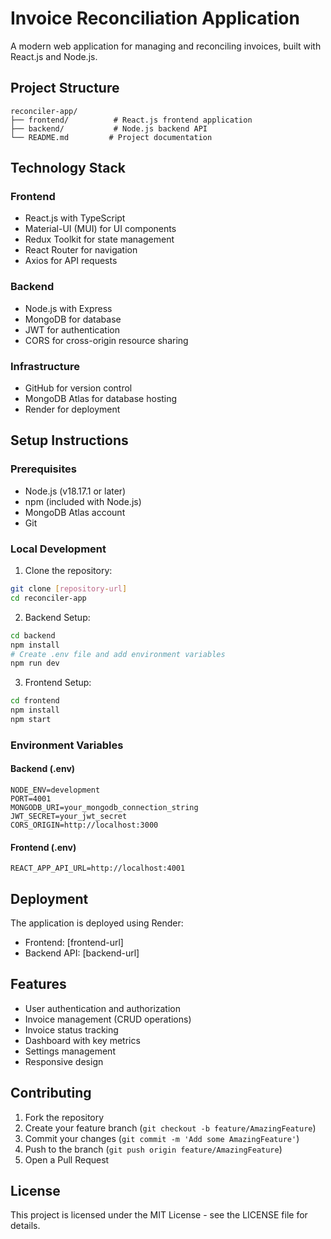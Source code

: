 # Invoice Reconciliation Application

A modern web application for managing and reconciling invoices, built with React.js and Node.js.

## Project Structure

```
reconciler-app/
├── frontend/          # React.js frontend application
├── backend/           # Node.js backend API
└── README.md         # Project documentation
```

## Technology Stack

### Frontend
- React.js with TypeScript
- Material-UI (MUI) for UI components
- Redux Toolkit for state management
- React Router for navigation
- Axios for API requests

### Backend
- Node.js with Express
- MongoDB for database
- JWT for authentication
- CORS for cross-origin resource sharing

### Infrastructure
- GitHub for version control
- MongoDB Atlas for database hosting
- Render for deployment

## Setup Instructions

### Prerequisites
- Node.js (v18.17.1 or later)
- npm (included with Node.js)
- MongoDB Atlas account
- Git

### Local Development

1. Clone the repository:
```bash
git clone [repository-url]
cd reconciler-app
```

2. Backend Setup:
```bash
cd backend
npm install
# Create .env file and add environment variables
npm run dev
```

3. Frontend Setup:
```bash
cd frontend
npm install
npm start
```

### Environment Variables

#### Backend (.env)
```
NODE_ENV=development
PORT=4001
MONGODB_URI=your_mongodb_connection_string
JWT_SECRET=your_jwt_secret
CORS_ORIGIN=http://localhost:3000
```

#### Frontend (.env)
```
REACT_APP_API_URL=http://localhost:4001
```

## Deployment

The application is deployed using Render:
- Frontend: [frontend-url]
- Backend API: [backend-url]

## Features

- User authentication and authorization
- Invoice management (CRUD operations)
- Invoice status tracking
- Dashboard with key metrics
- Settings management
- Responsive design

## Contributing

1. Fork the repository
2. Create your feature branch (`git checkout -b feature/AmazingFeature`)
3. Commit your changes (`git commit -m 'Add some AmazingFeature'`)
4. Push to the branch (`git push origin feature/AmazingFeature`)
5. Open a Pull Request

## License

This project is licensed under the MIT License - see the LICENSE file for details. 